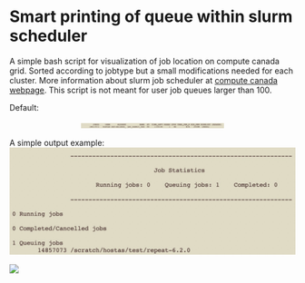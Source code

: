 # Smart printing of queue within slurm scheduler
A simple bash script for visualization of job location on compute canada grid. Sorted according to jobtype but a small modifications needed for each cluster. More information about slurm job scheduler at [compute canada webpage](https://docs.alliancecan.ca/wiki/Running_jobs). This script is not meant for user job queues larger than 100.

Default:
<p align="center">
  <img src="https://github.com/jiri-hostas/Slurm-queue-smart-printing/blob/master/graphics/Example.jpg" width=50% height=50%>
</p>

A simple output example:
![output](https://github.com/jiri-hostas/Slurm-queue-smart-printing/blob/master/graphics/Output.jpg)


![](https://komarev.com/ghpvc/?username=jiri-hostas)
